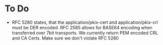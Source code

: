 To Do
===

* RFC 5280 states, that the application/pkix-cert and application/pkix-crl must be DER encoded. RFC 2585 allows for BASE64 encoding when transferred over 7bit transports. We currently return PEM encoded CRL and CA Certs. Make sure we don't violate RFC 5280